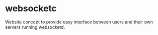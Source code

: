 # websocketc
Website concept to provide easy interface between users and their own servers running websocketd.
